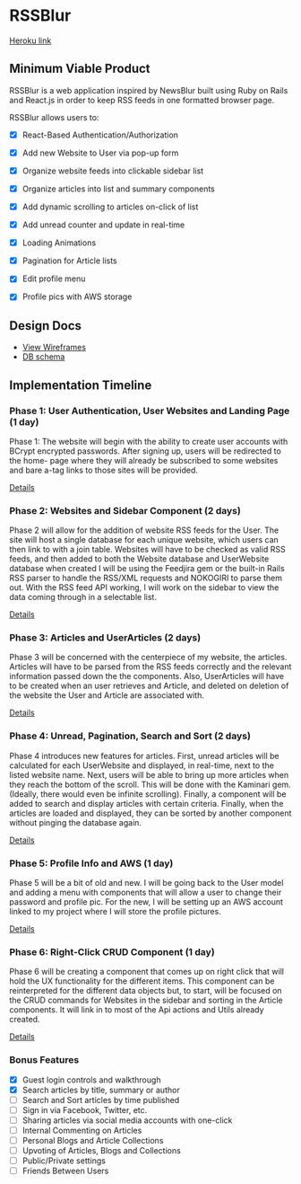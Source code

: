 # RSSBlur

[Heroku link][heroku]

[heroku]: http://www.rssblur.com

## Minimum Viable Product

RSSBlur is a web application inspired by NewsBlur built using Ruby on Rails
and React.js in order to keep RSS feeds in one formatted browser page.

RSSBlur allows users to:

<!-- This is a Markdown checklist. Use it to keep track of your progress! -->

- [x] React-Based Authentication/Authorization
- [x] Add new Website to User via pop-up form
- [x] Organize website feeds into clickable sidebar list
- [x] Organize articles into list and summary components
- [x] Add dynamic scrolling to articles on-click of list
- [x] Add unread counter and update in real-time
- [x] Loading Animations
- [x] Pagination for Article lists
- [x] Edit profile menu
- [x] Profile pics with AWS storage


## Design Docs
* [View Wireframes][view]
* [DB schema][schema]

[view]: ./docs/views.md
[schema]: ./docs/schema.md

## Implementation Timeline

### Phase 1: User Authentication, User Websites and Landing Page (1 day)

Phase 1: The website will begin with the ability to create user accounts with BCrypt
encrypted passwords. After signing up, users will be redirected to the home-
page where they will already be subscribed to some websites and bare a-tag links
to those sites will be provided.

[Details][phase-one]

### Phase 2: Websites and Sidebar Component (2 days)

Phase 2 will allow for the addition of website RSS feeds for the User. The
site will host a single database for each unique website, which users can then
link to with a join table. Websites will have to be checked as valid RSS feeds,
and then added to both the Website database and UserWebsite database when created
 I will be using the Feedjira gem or the built-in Rails RSS parser to handle the
 RSS/XML requests and NOKOGIRI to parse them out. With the RSS feed API working,
I will work on the sidebar to view the data coming through in a selectable list.

[Details][phase-two]

### Phase 3: Articles and UserArticles (2 days)

Phase 3 will be concerned with the centerpiece of my website, the articles.
Articles will have to be parsed from the RSS feeds correctly and the relevant information
passed down the the components. Also, UserArticles will have to be created when
an user retrieves and Article, and deleted on deletion of the website the User
and Article are associated with.

[Details][phase-three]

### Phase 4: Unread, Pagination, Search and Sort (2 days)

Phase 4 introduces new features for articles. First, unread articles will be calculated for each UserWebsite and displayed, in real-time, next to the listed website name. Next, users will be able to bring up more articles when they reach the bottom of the scroll. This will be done with the Kaminari gem. (Ideally, there would even be infinite scrolling). Finally, a component will be added to search and display articles with certain criteria. Finally, when the articles are loaded and displayed, they can be sorted by another component without pinging the database again.

[Details][phase-four]


### Phase 5: Profile Info and AWS (1 day)

Phase 5 will be a bit of old and new. I will be going back to the User model and adding a menu with components that will allow a user to change their password and profile pic. For the new, I will be setting up an AWS account linked to my project where I will store the profile pictures.

[Details][phase-five]

### Phase 6: Right-Click CRUD Component (1 day)

Phase 6 will be creating a component that comes up on right click that will hold the UX functionality for the different items. This component can be reinterpreted for the different data objects but, to start, will be focused on the CRUD commands for Websites in the sidebar and sorting in the Article components. It will link in to most of the Api actions and Utils already created.

[Details][phase-six]


### Bonus Features
- [x] Guest login controls and walkthrough
- [x] Search articles by title, summary or author
- [ ] Search and Sort articles by time published
- [ ] Sign in via Facebook, Twitter, etc.
- [ ] Sharing articles via social media accounts with one-click
- [ ] Internal Commenting on Articles
- [ ] Personal Blogs and Article Collections
- [ ] Upvoting of Articles, Blogs and Collections
- [ ] Public/Private settings
- [ ] Friends Between Users

[phase-one]: ./docs/phases/phase1.md
[phase-two]: ./docs/phases/phase2.md
[phase-three]: ./docs/phases/phase3.md
[phase-four]: ./docs/phases/phase4.md
[phase-five]: ./docs/phases/phase5.md
[phase-six]: ./docs/phases/phase6.md
